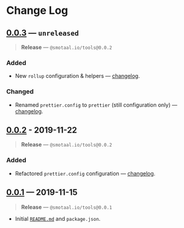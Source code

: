 ﻿# Change Log

## [0.0.3][] — `unreleased`

> **Release** — `@smotaal.io/tools@0.0.2`

### Added

- New `rollup` configuration & helpers — [changelog](./rollup/CHANGELOG.md#0.0.1).

### Changed

- Renamed `prettier.config` to `prettier` (still configuration only) — [changelog](./prettier/CHANGELOG.md#0.0.2).

## [0.0.2][] - 2019-11-22

> **Release** — `@smotaal.io/tools@0.0.2`

### Added

- Refactored `prettier.config` configuration — [changelog](./prettier/CHANGELOG.md#0.0.1).

## [0.0.1][] — 2019-11-15

> **Release** — `@smotaal.io/tools@0.0.1`

- Initial [`README.md`](./README.md) and `package.json`.

[0.0.3]: https://www.npmjs.com/package/@smotaal.io/tools/v/0.0.3
[0.0.2]: https://www.npmjs.com/package/@smotaal.io/tools/v/0.0.2
[0.0.1]: https://www.npmjs.com/package/@smotaal.io/tools/v/0.0.1
